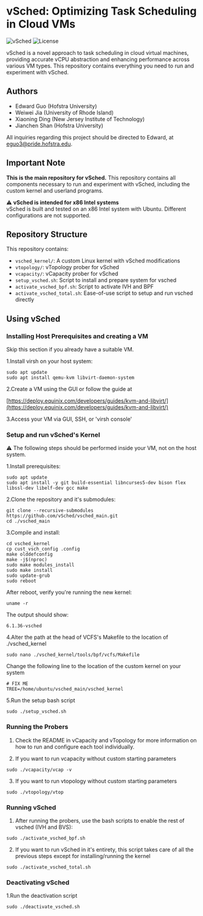 # vSched: Optimizing Task Scheduling in Cloud VMs

![vSched](https://img.shields.io/badge/vSched-Main%20Repo-blue)
![License](https://img.shields.io/badge/License-Apache%202.0-green)

vSched is a novel approach to task scheduling in cloud virtual machines, providing accurate vCPU abstraction and enhancing performance across various VM types. This repository contains everything you need to run and experiment with vSched.

## Authors
- Edward Guo (Hofstra University)
- Weiwei Jia (University of Rhode Island)
- Xiaoning Ding (New Jersey Institute of Technology)
- Jianchen Shan (Hofstra University)

All inquiries regarding this project should be directed to Edward, at eguo3@pride.hofstra.edu.

## Important Note

**This is the main repository for vSched.** 
This repository contains all components necessary to run and experiment with vSched, including the custom kernel and userland programs.

⚠️ **vSched is intended for x86 Intel systems**  
vSched is built and tested on an x86 Intel system with Ubuntu. Different configurations are not supported.


## Repository Structure

This repository contains:

- `vsched_kernel/`: A custom Linux kernel with vSched modifications
- `vtopology/`: vTopology prober for vSched
- `vcapacity/`: vCapacity prober for vSched
- `setup_vsched.sh`: Script to install and prepare system for vsched
- `activate_vsched_bpf.sh`: Script to activate IVH and BPF
- `activate_vsched_total.sh`: Ease-of-use script to setup and run vsched directly


## Using vSched

### Installing Host Prerequisites and creating a VM

Skip this section if you already have a suitable VM.



1.Install virsh on your host system:


```
sudo apt update
sudo apt install qemu-kvm libvirt-daemon-system
```

2.Create a VM using the GUI or follow the guide at

[https://deploy.equinix.com/developers/guides/kvm-and-libvirt/](https://deploy.equinix.com/developers/guides/kvm-and-libvirt/)

3.Access your VM via GUI, SSH, or 'virsh console'


### Setup and run vSched's Kernel

⚠️ The following steps should be performed inside your VM, not on the host system. 


1.Install prerequisites:

```
sudo apt update
sudo apt install -y git build-essential libncurses5-dev bison flex libssl-dev libelf-dev gcc make
```


2.Clone the repository and it's submodules:

```
git clone --recursive-submodules https://github.com/vSched/vsched_main.git
cd ./vsched_main
```

3.Compile and install:

```
cd vsched_kernel
cp cust_vsch_config .config
make olddefconfig
make -j$(nproc)
sudo make modules_install
sudo make install
sudo update-grub
sudo reboot
```


After reboot, verify you're running the new kernel:

```
uname -r
```

The output should show:
```
6.1.36-vsched
```

4.Alter the path at the head of VCFS's Makefile to the location of ./vsched_kernel
```
sudo nano ./vsched_kernel/tools/bpf/vcfs/Makefile
```

Change the following line to the location of the custom kernel on your system
```
# FIX ME
TREE=/home/ubuntu/vsched_main/vsched_kernel
```

5.Run the setup bash script

```
sudo ./setup_vsched.sh
```


### Running the Probers


1. Check the README in vCapacity and vTopology for more information on how to run and configure each tool individually.

2. If you want to run vcapacity without custom starting parameters

```
sudo ./vcapacity/vcap -v
```

3. If you want to run vtopology without custom starting parameters

```
sudo ./vtopology/vtop 
```

### Running vSched

1. After running the probers, use the bash scripts to enable the rest of vsched (IVH and BVS):

```
sudo ./activate_vsched_bpf.sh
```

2. If you want to run vSched in it's entirety, this script takes care of all the previous steps except for installing/running the kernel

```
sudo ./activate_vsched_total.sh
```


### Deactivating vSched

1.Run the deactivation script 

```
sudo ./deactivate_vsched.sh
```







